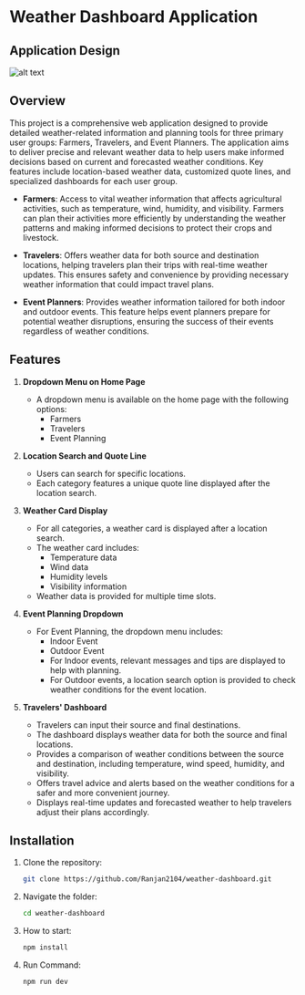 # Weather Dashboard Application

## Application Design
![alt text](https://res.cloudinary.com/dltsmhfit/image/upload/v1720504042/media_20240709_104935_667903313568170798_htsrkg.jpg)

## Overview

This project is a comprehensive web application designed to provide detailed weather-related information and planning tools for three primary user groups: Farmers, Travelers, and Event Planners. The application aims to deliver precise and relevant weather data to help users make informed decisions based on current and forecasted weather conditions. Key features include location-based weather data, customized quote lines, and specialized dashboards for each user group.

- **Farmers**: Access to vital weather information that affects agricultural activities, such as temperature, wind, humidity, and visibility. Farmers can plan their activities more efficiently by understanding the weather patterns and making informed decisions to protect their crops and livestock.

- **Travelers**: Offers weather data for both source and destination locations, helping travelers plan their trips with real-time weather updates. This ensures safety and convenience by providing necessary weather information that could impact travel plans.

- **Event Planners**: Provides weather information tailored for both indoor and outdoor events. This feature helps event planners prepare for potential weather disruptions, ensuring the success of their events regardless of weather conditions.

## Features

1. **Dropdown Menu on Home Page**
   - A dropdown menu is available on the home page with the following options:
     - Farmers
     - Travelers
     - Event Planning

2. **Location Search and Quote Line**
   - Users can search for specific locations.
   - Each category features a unique quote line displayed after the location search.

3. **Weather Card Display**
   - For all categories, a weather card is displayed after a location search.
   - The weather card includes:
     - Temperature data
     - Wind data
     - Humidity levels
     - Visibility information
   - Weather data is provided for multiple time slots.

4. **Event Planning Dropdown**
   - For Event Planning, the dropdown menu includes:
     - Indoor Event
     - Outdoor Event
     - For Indoor events, relevant messages and tips are displayed to help with planning.
     - For Outdoor events, a location search option is provided to check weather conditions for the event location.
   

5. **Travelers' Dashboard**
   - Travelers can input their source and final destinations.
   - The dashboard displays weather data for both the source and final locations.
   - Provides a comparison of weather conditions between the source and destination, including temperature, wind speed, humidity, and visibility.
   - Offers travel advice and alerts based on the weather conditions for a safer and more convenient journey.
   - Displays real-time updates and forecasted weather to help travelers adjust their plans accordingly.


## Installation

1. Clone the repository:
   ```sh
   git clone https://github.com/Ranjan2104/weather-dashboard.git
   
2. Navigate the folder:
   ```sh
   cd weather-dashboard

3. How to start:
   ```sh
   npm install
   
4. Run Command:
   ```sh
   npm run dev
